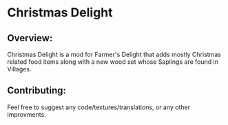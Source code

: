 # Christmas Delight

## Overview:
Christmas Delight is a mod for Farmer's Delight that adds mostly Christmas related food items along with a new wood set whose Saplings are found in Villages.

## Contributing:
Feel free to suggest any code/textures/translations, or any other improvments.
